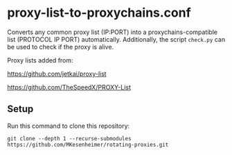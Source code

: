 # proxy-list-to-proxychains.conf
Converts any common proxy list (IP:PORT) into a proxychains-compatible list (PROTOCOL  	 IP PORT) automatically.
Additionally, the script `check.py` can be used to check if the proxy is alive.

Proxy lists added from:

https://github.com/jetkai/proxy-list

https://github.com/TheSpeedX/PROXY-List

## Setup
Run this command to clone this repository:
```
git clone --depth 1 --recurse-submodules https://github.com/MKesenheimer/rotating-proxies.git
```
